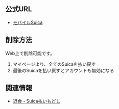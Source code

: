 ## 公式URL

- [モバイルSuica](https://www.jreast.co.jp/mobilesuica/)

## 削除方法

Web上で削除可能です。

1. マイページより、全てのSuicaを払い戻す
2. 最後のSuicaを払い戻すとアカウントも無効になる

## 関連情報

- [退会・Suica払いもどし](https://www.jreast.co.jp/mobilesuica/procedure/secession/)
